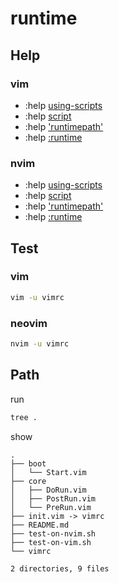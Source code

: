 
# runtime


## Help

### vim

* :help [using-scripts](https://vimhelp.org/repeat.txt.html#using-scripts)
* :help [script](https://vimhelp.org/usr_41.txt.html#script)
* :help ['runtimepath'](https://vimhelp.org/options.txt.html#'runtimepath')
* :help [:runtime](https://vimhelp.org/repeat.txt.html#:runtime)

### nvim

* :help [using-scripts](https://neovim.io/doc/user/repeat.html#using-scripts)
* :help [script](https://neovim.io/doc/user/usr_41.html#script)
* :help ['runtimepath'](https://neovim.io/doc/user/options.html#'runtimepath')
* :help [:runtime](https://neovim.io/doc/user/repeat.html#:runtime)


## Test

### vim


``` sh
vim -u vimrc
```

### neovim

``` sh
nvim -u vimrc
```


## Path

run

``` sh
tree .
```

show


```
.
├── boot
│   └── Start.vim
├── core
│   ├── DoRun.vim
│   ├── PostRun.vim
│   └── PreRun.vim
├── init.vim -> vimrc
├── README.md
├── test-on-nvim.sh
├── test-on-vim.sh
└── vimrc

2 directories, 9 files
```
